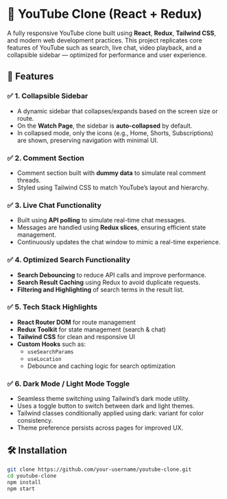# 🎥 YouTube Clone (React + Redux)

A fully responsive YouTube clone built using **React**, **Redux**, **Tailwind CSS**, and modern web development practices. This project replicates core features of YouTube such as search, live chat, video playback, and a collapsible sidebar — optimized for performance and user experience.

## 🚀 Features

### ✅ 1. Collapsible Sidebar
- A dynamic sidebar that collapses/expands based on the screen size or route.
- On the **Watch Page**, the sidebar is **auto-collapsed** by default.
- In collapsed mode, only the icons (e.g., Home, Shorts, Subscriptions) are shown, preserving navigation with minimal UI.

### ✅ 2. Comment Section
- Comment section built with **dummy data** to simulate real comment threads.
- Styled using Tailwind CSS to match YouTube’s layout and hierarchy.

### ✅ 3. Live Chat Functionality
- Built using **API polling** to simulate real-time chat messages.
- Messages are handled using **Redux slices**, ensuring efficient state management.
- Continuously updates the chat window to mimic a real-time experience.

### ✅ 4. Optimized Search Functionality
- **Search Debouncing** to reduce API calls and improve performance.
- **Search Result Caching** using Redux to avoid duplicate requests.
- **Filtering and Highlighting** of search terms in the result list.

### ✅ 5. Tech Stack Highlights
- **React Router DOM** for route management
- **Redux Toolkit** for state management (search & chat)
- **Tailwind CSS** for clean and responsive UI
- **Custom Hooks** such as:
  - `useSearchParams`
  - `useLocation`
  - Debounce and caching logic for search optimization

### ✅ 6. Dark Mode / Light Mode Toggle
- Seamless theme switching using Tailwind’s dark mode utility.
- Uses a toggle button to switch between dark and light themes.
- Tailwind classes conditionally applied using dark: variant for color consistency.
- Theme preference persists across pages for improved UX.

## 🛠️ Installation

```bash
git clone https://github.com/your-username/youtube-clone.git
cd youtube-clone
npm install
npm start
